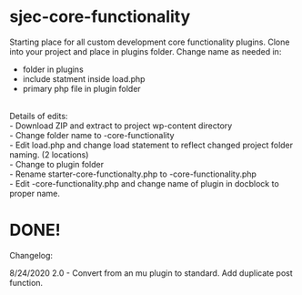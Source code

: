 # sjec-core-functionality

Starting place for all custom development core functionality plugins.
Clone into your project and place in plugins folder.
Change name as needed in:<br>

- folder in plugins
- include statment inside load.php
- primary php file in plugin folder
<br>
Details of edits:<br>
- Download ZIP and extract to project wp-content directory<br>
- Change folder name to <projectname>-core-functionality<br>
- Edit load.php and change load statement to reflect changed project folder naming. (2 locations)<br>
- Change to plugin folder<br>
- Rename starter-core-functionalty.php to <projectsname>-core-functionality.php<br>
- Edit <projectsname>-core-functionality.php and change name of plugin in docblock to proper name.<br>

# DONE!

Changelog:

8/24/2020 2.0 - Convert from an mu plugin to standard. Add duplicate post function.
